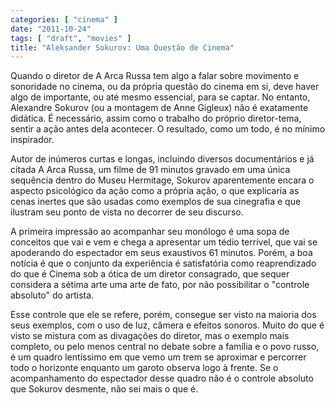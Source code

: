 ```yaml
---
categories: [ "cinema" ]
date: "2011-10-24"
tags: [ "draft", "movies" ]
title: "Aleksander Sokurov: Uma Questão de Cinema"
---
```

Quando o diretor de A Arca Russa tem algo a falar sobre movimento e
sonoridade no cinema, ou da própria questão do cinema em si, deve haver
algo de importante, ou até mesmo essencial, para se captar. No entanto,
Alexandre Sokurov (ou a montagem de Anne Gigleux) não é exatamente
didática. É necessário, assim como o trabalho do próprio diretor-tema,
sentir a ação antes dela acontecer. O resultado, como um todo, é no
mínimo inspirador.

Autor de inúmeros curtas e longas, incluindo diversos documentários e
já citada A Arca Russa, um filme de 91 minutos gravado em uma única
sequência dentro do Museu Hermitage, Sokurov aparentemente encara o
aspecto psicológico da ação como a própria ação, o que explicaria
as cenas inertes que são usadas como exemplos de sua cinegrafia e que
ilustram seu ponto de vista no decorrer de seu discurso.

A primeira impressão ao acompanhar seu monólogo é uma sopa de
conceitos que vai e vem e chega a apresentar um tédio terrível, que
vai se apoderando do espectador em seus exaustivos 61 minutos. Porém,
a boa notícia é que o conjunto da experiência é satisfatória como
reaprendizado do que é Cinema sob a ótica de um diretor consagrado, que
sequer considera a sétima arte uma arte de fato, por não possibilitar o
"controle absoluto" do artista.

Esse controle que ele se refere, porém, consegue ser visto na maioria
dos seus exemplos, com o uso de luz, câmera e efeitos sonoros. Muito do
que é visto se mistura com as divagações do diretor, mas o exemplo
mais completo, ou pelo menos central no debate sobre a família e o
povo russo, é um quadro lentíssimo em que vemo um trem se aproximar e
percorrer todo o horizonte enquanto um garoto observa logo à frente. Se
o acompanhamento do espectador desse quadro não é o controle absoluto
que Sokurov desmente, não sei mais o que é.

